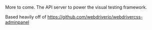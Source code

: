 More to come. The API server to power the visual testing framework.

Based heavily off of https://github.com/webdriverio/webdrivercss-adminpanel